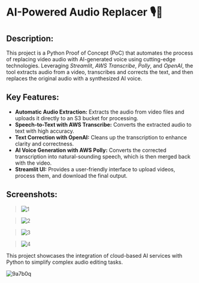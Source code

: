 # AI-Powered Audio Replacer 🎙️🔄
## Description:
This project is a Python Proof of Concept (PoC) that automates the process of replacing video audio with AI-generated voice using cutting-edge technologies. Leveraging _Streamlit_, _AWS Transcribe_, _Polly_, and _OpenAI_, the tool extracts audio from a video, transcribes and corrects the text, and then replaces the original audio with a synthesized AI voice.
## Key Features:
- **Automatic Audio Extraction:** Extracts the audio from video files and uploads it directly to an S3 bucket for processing.
- **Speech-to-Text with AWS Transcribe:** Converts the extracted audio to text with high accuracy.
- **Text Correction with OpenAI:** Cleans up the transcription to enhance clarity and correctness.
- **AI Voice Generation with AWS Polly:** Converts the corrected transcription into natural-sounding speech, which is then merged back with the video.
- **Streamlit UI:** Provides a user-friendly interface to upload videos, process them, and download the final output.
## Screenshots:
>![1](https://github.com/user-attachments/assets/8de1f280-ef7f-4586-8912-28e01aac2866)

>![2](https://github.com/user-attachments/assets/0587c06e-ccfa-4451-96fe-3d9ce503defb)

>![3](https://github.com/user-attachments/assets/31df4db5-7da4-402c-9eb1-fe416949c707)

>![4](https://github.com/user-attachments/assets/4ade0432-ddf3-421a-88dc-4bc09455b653)

This project showcases the integration of cloud-based AI services with Python to simplify complex audio editing tasks.

![9a7b0q](https://github.com/user-attachments/assets/aba12dc5-01ab-45a4-b867-05c776c732e3)

